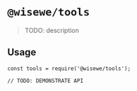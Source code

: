 # `@wisewe/tools`

> TODO: description

## Usage

```
const tools = require('@wisewe/tools');

// TODO: DEMONSTRATE API
```
